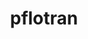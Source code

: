 ---
title: "pflotran"
layout: cache
categories: [package, develop]
meta: {"versions": ["5.0.0"], "compilers": ["gcc@=11.4.0", "gcc@=9.4.0"], "oss": ["ubuntu20.04"], "platforms": ["linux"], "targets": ["neoverse_v1", "ppc64le", "x86_64_v3"], "stacks": ["e4s", "e4s-neoverse_v1", "e4s-power", "root"], "num_specs": 6, "num_specs_by_stack": {"e4s-neoverse_v1": 2, "root": 6, "e4s-power": 2, "e4s": 2}}
spec_details: [{"hash": "tq72ney6zfve3pxgob7c67rs2o6x75vt", "compiler": "gcc@=11.4.0", "versions": ["5.0.0"], "os": "ubuntu20.04", "platform": "linux", "target": "neoverse_v1", "variants": ["build_system=autotools", "~rxn"], "stacks": ["e4s-neoverse_v1", "root"], "size": "-", "tarball": "https://binaries.spack.io/develop/build_cache/linux-ubuntu20.04-neoverse_v1/gcc-11.4.0/pflotran-5.0.0/linux-ubuntu20.04-neoverse_v1-gcc-11.4.0-pflotran-5.0.0-tq72ney6zfve3pxgob7c67rs2o6x75vt.spack"}, {"hash": "qnx7ye5nsytthadhscibehx6g6pazhfz", "compiler": "gcc@=11.4.0", "versions": ["5.0.0"], "os": "ubuntu20.04", "platform": "linux", "target": "neoverse_v1", "variants": ["build_system=autotools", "~rxn"], "stacks": ["e4s-neoverse_v1", "root"], "size": "-", "tarball": "https://binaries.spack.io/develop/build_cache/linux-ubuntu20.04-neoverse_v1/gcc-11.4.0/pflotran-5.0.0/linux-ubuntu20.04-neoverse_v1-gcc-11.4.0-pflotran-5.0.0-qnx7ye5nsytthadhscibehx6g6pazhfz.spack"}, {"hash": "6xmrixy4czcspgpzugs6ixe6xktoslqm", "compiler": "gcc@=9.4.0", "versions": ["5.0.0"], "os": "ubuntu20.04", "platform": "linux", "target": "ppc64le", "variants": ["build_system=autotools", "~rxn"], "stacks": ["root", "e4s-power"], "size": "-", "tarball": "https://binaries.spack.io/develop/build_cache/linux-ubuntu20.04-ppc64le/gcc-9.4.0/pflotran-5.0.0/linux-ubuntu20.04-ppc64le-gcc-9.4.0-pflotran-5.0.0-6xmrixy4czcspgpzugs6ixe6xktoslqm.spack"}, {"hash": "rqfqu2jkygsyguqyrdz6yz2ggzin2c3h", "compiler": "gcc@=11.4.0", "versions": ["5.0.0"], "os": "ubuntu20.04", "platform": "linux", "target": "x86_64_v3", "variants": ["build_system=autotools", "~rxn"], "stacks": ["root", "e4s"], "size": "-", "tarball": "https://binaries.spack.io/develop/build_cache/linux-ubuntu20.04-x86_64_v3/gcc-11.4.0/pflotran-5.0.0/linux-ubuntu20.04-x86_64_v3-gcc-11.4.0-pflotran-5.0.0-rqfqu2jkygsyguqyrdz6yz2ggzin2c3h.spack"}, {"hash": "2pfpodmojl675yql33bufwojcmgopjum", "compiler": "gcc@=9.4.0", "versions": ["5.0.0"], "os": "ubuntu20.04", "platform": "linux", "target": "ppc64le", "variants": ["build_system=autotools", "~rxn"], "stacks": ["root", "e4s-power"], "size": "-", "tarball": "https://binaries.spack.io/develop/build_cache/linux-ubuntu20.04-ppc64le/gcc-9.4.0/pflotran-5.0.0/linux-ubuntu20.04-ppc64le-gcc-9.4.0-pflotran-5.0.0-2pfpodmojl675yql33bufwojcmgopjum.spack"}, {"hash": "vqkjqedaaphxyjrr5ndmp5e6wzp62t6s", "compiler": "gcc@=11.4.0", "versions": ["5.0.0"], "os": "ubuntu20.04", "platform": "linux", "target": "x86_64_v3", "variants": ["build_system=autotools", "~rxn"], "stacks": ["root", "e4s"], "size": "-", "tarball": "https://binaries.spack.io/develop/build_cache/linux-ubuntu20.04-x86_64_v3/gcc-11.4.0/pflotran-5.0.0/linux-ubuntu20.04-x86_64_v3-gcc-11.4.0-pflotran-5.0.0-vqkjqedaaphxyjrr5ndmp5e6wzp62t6s.spack"}]
---